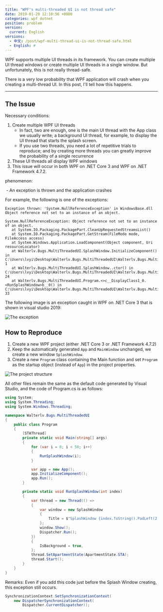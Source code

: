 ```yaml
---
title: "WPF's multi-threaded UI is not thread safe"
date: 2019-01-29 12:10:56 +0800
categories: wpf dotnet
position: problem
version:
  current: English
versions:
  - 中文: /post/wpf-multi-thread-ui-is-not-thread-safe.html
  - English: #
---
```


WPF supports multiple UI threads in its framework. You can create multiple UI thread windows or create multiple UI threads in a single window. But unfortunately, this is not really thread-safe.

There is a very low probability that WPF application will crash when you creating a multi-thread UI. In this post, I'll tell how this happens.

---

<div id="toc"></div>

## The Issue

Necessary conditions:

1. Create multiple WPF UI threads
    - In fact, two are enough, one is the main UI thread with the App class we usually write; a background UI thread, for example, to display the UI thread that starts the splash screen.
    - If you use two threads, you need a lot of repetitive trials to reproduce; and by creating more threads you can greatly improve the probability of a single recurrence
2. These UI threads all display WPF windows
3. This issue will occur in both WPF on .NET Core 3 and WPF on .NET Framework 4.7.2.

phenomenon:

 - An exception is thrown and the application crashes

For example, the following is one of the exceptions:

```
Exception thrown: 'System.NullReferenceException' in WindowsBase.dll
Object reference not set to an instance of an object.

System.NullReferenceException: Object reference not set to an instance of an object.
   at System.IO.Packaging.PackagePart.CleanUpRequestedStreamsList()
   at System.IO.Packaging.PackagePart.GetStream(FileMode mode, FileAccess access)
   at System.Windows.Application.LoadComponent(Object component, Uri resourceLocator)
   at Walterlv.Bugs.MultiThreadedUI.SplashWindow.InitializeComponent() in C:\Users\lvyi\Desktop\Walterlv.Bugs.MultiThreadedUI\Walterlv.Bugs.MultiThreadedUI\SplashWindow.xaml:line 1
   at Walterlv.Bugs.MultiThreadedUI.SplashWindow..ctor() in C:\Users\lvyi\Desktop\Walterlv.Bugs.MultiThreadedUI\Walterlv.Bugs.MultiThreadedUI\SplashWindow.xaml.cs:line 24
   at Walterlv.Bugs.MultiThreadedUI.Program.<>c__DisplayClass1_0.<RunSplashWindow>b__0() in C:\Users\lvyi\Desktop\Walterlv.Bugs.MultiThreadedUI\Walterlv.Bugs.MultiThreadedUI\Program.cs:line 33
```

The following image is an exception caught in WPF on .NET Core 3 that is shown in visual studio 2019:

![The exception](/static/posts/2019-01-29-11-04-38.png)

## How to Reproduce

1. Create a new WPF project (either .NET Core 3 or .NET Framework 4.7.2)
2. Keep the automatically generated `App` and `MainWindow` unchanged, we create a new window `SplashWindow`.
3. Create a new `Program` class containing the Main function and set `Program` as the startup object (instead of `App`) in the project properties.

![The project structure](/static/posts/2019-01-29-11-06-01.png)

All other files remain the same as the default code generated by Visual Studio, and the code of Program.cs is as follows:

```csharp
using System;
using System.Threading;
using System.Windows.Threading;

namespace Walterlv.Bugs.MultiThreadedUI
{
    public class Program
    {
        [STAThread]
        private static void Main(string[] args)
        {
            for (var i = 0; i < 50; i++)
            {
                RunSplashWindow(i);
            }

            var app = new App();
            app.InitializeComponent();
            app.Run();
        }

        private static void RunSplashWindow(int index)
        {
            var thread = new Thread(() =>
            {
                var window = new SplashWindow
                {
                    Title = $"SplashWindow {index.ToString().PadLeft(2, ' ')}",
                };
                window.Show();
                Dispatcher.Run();
            })
            {
                IsBackground = true,
            };
            thread.SetApartmentState(ApartmentState.STA);
            thread.Start();
        }
    }
}
```

Remarks: Even if you add this code just before the Splash Window creating, this exception still occurs.

```csharp
SynchronizationContext.SetSynchronizationContext(
    new DispatcherSynchronizationContext(
        Dispatcher.CurrentDispatcher));
```
